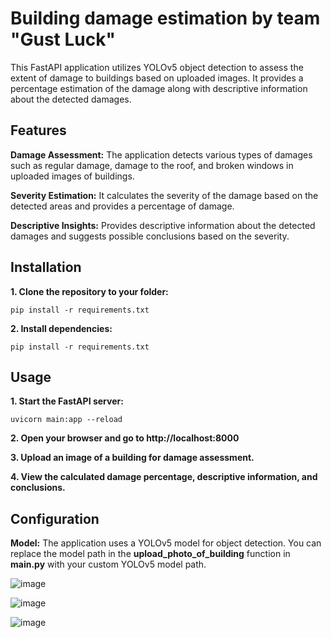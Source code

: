 # Building damage estimation by team "Gust Luck"

This FastAPI application utilizes YOLOv5 object detection to assess the extent of damage to buildings based on uploaded images. It provides a percentage estimation of the damage along with descriptive information about the detected damages.

## Features

**Damage Assessment:** The application detects various types of damages such as regular damage, damage to the roof, and broken windows in uploaded images of buildings.

**Severity Estimation:** It calculates the severity of the damage based on the detected areas and provides a percentage of damage.

**Descriptive Insights:** Provides descriptive information about the detected damages and suggests possible conclusions based on the severity.

## Installation

**1. Clone the repository to your folder:**
```commandline
pip install -r requirements.txt
```

**2. Install dependencies:**
```commandline
pip install -r requirements.txt
```

## Usage

**1. Start the FastAPI server:**
```commandline
uvicorn main:app --reload
```

**2. Open your browser and go to http://localhost:8000**

**3. Upload an image of a building for damage assessment.**

**4. View the calculated damage percentage, descriptive information, and conclusions.**

## Configuration

**Model:** The application uses a YOLOv5 model for object detection. You can replace the model path in the **upload_photo_of_building** function in **main.py** with your custom YOLOv5 model path.

![image](https://github.com/geeeeenccc/Building-damage-estimation-GustLuck/assets/101811004/6b2ba63b-a1f1-4dc3-8316-58fdfed4aa08)


![image](https://github.com/geeeeenccc/Building-damage-estimation-GustLuck/assets/101811004/9377f82b-c9f1-4cd7-a9c2-990ab7704f02)


![image](https://github.com/geeeeenccc/Building-damage-estimation-GustLuck/assets/101811004/54c6842d-1b11-48d9-a9a3-e344f1fb6d00)


